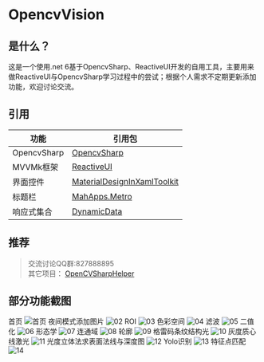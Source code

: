 # OpencvVision
## 是什么？
这是一个使用.net 6基于OpencvSharp、ReactiveUI开发的自用工具，主要用来做ReactiveUI与OpencvSharp学习过程中的尝试；根据个人需求不定期更新添加功能，欢迎讨论交流。

## 引用
|功能|引用包|
|--|--|
|OpencvSharp|[OpencvSharp](https://github.com/shimat/opencvsharp_samples)|
|MVVMk框架|[ReactiveUI](https://github.com/reactiveui/ReactiveUI)|
|界面控件|[MaterialDesignInXamlToolkit](https://github.com/MaterialDesignInXAML/MaterialDesignInXamlToolkit) |
|标题栏|[MahApps.Metro](https://github.com/MahApps/MahApps.Metro)|
|响应式集合|[DynamicData](https://github.com/reactivemarbles/DynamicData)|

## 推荐
>交流讨论QQ群:827888895  
其它项目： 
[OpenCVSharpHelper](https://gitee.com/tfarcraw/opencvsharphelper)

## 部分功能截图
首页
![首页](Img/00.jpg)
夜间模式添加图片
![02](Img/02.jpg)
ROI
![03](Img/03.jpg)
色彩空间
![04](Img/04.jpg)
滤波
![05](Img/05.jpg)
二值化
![06](Img/06.jpg)
形态学
![07](Img/07.jpg)
连通域
![08](Img/08.jpg)
轮廓
![09](Img/09.jpg)
格雷码条纹结构光
![10](Img/10.jpg)
灰度质心线激光
![11](Img/11.jpg)
光度立体法求表面法线与深度图
![12](Img/12.jpg)
Yolo识别
![13](Img/13.jpg)
特征点匹配
![14](Img/14.jpg)